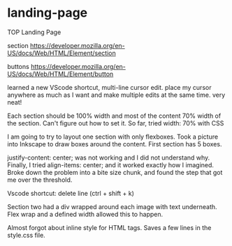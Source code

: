 # landing-page

TOP Landing Page

section
https://developer.mozilla.org/en-US/docs/Web/HTML/Element/section

buttons
https://developer.mozilla.org/en-US/docs/Web/HTML/Element/button

learned a new VScode shortcut, multi-line cursor edit. place my cursor anywhere as much as I want and make multiple edits at the same time. very neat!

Each section should be 100% width and most of the content 70% width of the section. Can't figure out how to set it. So far, tried width: 70% with CSS

I am going to try to layout one section with only flexboxes. Took a picture into Inkscape to draw boxes around the content. First section has 5 boxes.

justify-content: center; was not working and I did not understand why. Finally, I tried align-items: center; and it worked exactly how I imagined. Broke down the problem into a bite size chunk, and found the step that got me over the threshold.

Vscode shortcut: delete line (ctrl + shift + k)

Section two had a div wrapped around each image with text underneath. Flex wrap and a defined width allowed this to happen.

Almost forgot about inline style for HTML tags. Saves a few lines in the style.css file.
